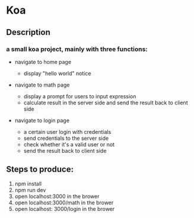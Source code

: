 # Koa 
## Description
 ### a small koa project, mainly with three functions:

+ navigate to home page 
    + display "hello world" notice

+ navigate to math page
    + display a prompt for users to input expression
    + calculate result in the server side and send the result back to client side
    
    
+ navigate to login page
    + a certain user login with credentials
    + send credentials to the server side
    + check whether it's a valid user or not
    + send the result back to client side
    
## Steps to produce:
1. npm install
2. npm run dev
3. open localhost:3000 in the brower
4. open localhost:3000/math in the brower
5. open localhost: 3000/login in the brower
    
    
    